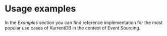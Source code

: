 # Usage examples

In the _Examples_ section you can find reference implementation for the most popular use cases of KurrentDB in the context of Event Sourcing.

